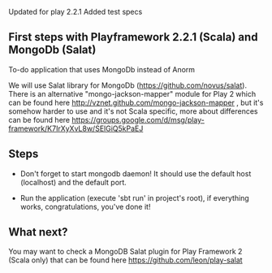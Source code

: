 Updated for play 2.2.1
Added test specs


First steps with Playframework 2.2.1 (Scala) and MongoDb (Salat)
--------------------------------------------------
To-do application that uses MongoDb instead of Anorm

We will use Salat library for MongoDb (https://github.com/novus/salat). There is an alternative "mongo-jackson-mapper" module for Play 2  which can be found here http://vznet.github.com/mongo-jackson-mapper , but it's somehow harder to use and it's not Scala specific, more about differences can be found here https://groups.google.com/d/msg/play-framework/K7IrXyXvL8w/SElGiQ5kPaEJ   

Steps
-----

* Don't forget to start mongodb daemon! It should use the default host (localhost) and the default port.

* Run the application (execute 'sbt run' in project's root), if everything works, congratulations, you've done it!

What next?
----------

You may want to check a MongoDB Salat plugin for Play Framework 2 (Scala only) that can be found here https://github.com/leon/play-salat 
